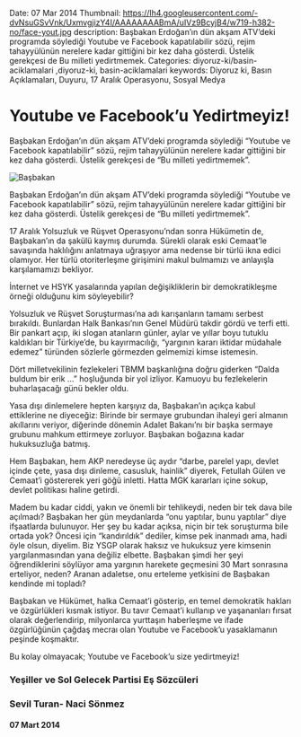 Date: 07 Mar 2014
Thumbnail: https://lh4.googleusercontent.com/-dvNsuGSvVnk/UxmvgjizY4I/AAAAAAAABmA/uIVz9BcyjB4/w719-h382-no/face-yout.jpg
description: Başbakan Erdoğan’ın dün akşam ATV’deki programda söylediği Youtube ve Facebook kapatılabilir sözü, rejim tahayyülünün nerelere kadar gittiğini bir kez daha gösterdi. Üstelik gerekçesi de Bu milleti yedirtmemek.
Categories: diyoruz-ki/basin-aciklamalari ,diyoruz-ki, basin-aciklamalari
keywords: Diyoruz ki, Basın Açıklamaları, Duyuru, 17 Aralık Operasyonu, Sosyal Medya

# Youtube ve Facebook’u Yedirtmeyiz!

Başbakan Erdoğan’ın dün akşam ATV’deki programda söylediği “Youtube ve Facebook kapatılabilir” sözü, rejim tahayyülünün nerelere kadar gittiğini bir kez daha gösterdi. Üstelik gerekçesi de “Bu milleti yedirtmemek”.

![Başbakan](https://lh4.googleusercontent.com/-dvNsuGSvVnk/UxmvgjizY4I/AAAAAAAABmA/uIVz9BcyjB4/w719-h382-no/face-yout.jpg)

Başbakan Erdoğan’ın dün akşam ATV’deki programda söylediği “Youtube ve Facebook kapatılabilir” sözü, rejim tahayyülünün nerelere kadar gittiğini bir kez daha gösterdi. Üstelik gerekçesi de “Bu milleti yedirtmemek”.

17 Aralık Yolsuzluk ve Rüşvet Operasyonu’ndan sonra Hükümetin de, Başbakan’ın da şakülü kaymış durumda. Sürekli olarak eski Cemaat’le savaşında haklılığını anlatmaya uğraşıyor ama nedense bir türlü ikna edici olamıyor. Her türlü otoriterleşme girişimini makul bulmamızı ve anlayışla karşılamamızı bekliyor.

İnternet ve HSYK yasalarında yapılan değişikliklerin bir demokratikleşme örneği olduğunu kim söyleyebilir?

Yolsuzluk ve Rüşvet Soruşturması’na adı karışanların tamamı serbest bırakıldı. Bunlardan Halk Bankası’nın Genel Müdürü takdir gördü ve terfi etti. Bir pankart açıp, iki slogan atanların günler, aylar ve yıllar boyu tutuklu kaldıkları bir Türkiye’de, bu kayırmacılığı, “yargının kararı iktidar müdahale edemez” türünden sözlerle görmezden gelmemizi kimse istemesin.

Dört milletvekilinin fezlekeleri TBMM başkanlığına doğru giderken “Dalda buldum bir erik …” hoşluğunda bir yol izliyor. Kamuoyu bu fezlekelerin buharlaşacağı günü bekler oldu.

Yasa dışı dinlemelere hepten karşıyız da, Başbakan’ın açıkça kabul ettiklerine ne diyeceğiz: Birinde bir sermaye grubundan ihaleyi geri almanın akıllarını veriyor, diğerinde dönemin Adalet Bakanı’nı bir başka sermaye grubunu mahkum ettirmeye zorluyor. Başbakan boğazına kadar hukuksuzluğa batmış.

Hem Başbakan, hem AKP neredeyse üç aydır “darbe, parelel yapı, devlet içinde çete, yasa dışı dinleme, casusluk, hainlik” diyerek, Fetullah Gülen ve Cemaat’i göstererek yeri göğü inletti. Hatta MGK kararları içine sokup, devlet politikası haline getirdi.

Madem bu kadar ciddi, yakın ve önemli bir tehlikeydi, neden bir tek dava bile açılmadı? Başbakan her gün meydanlarda “onu yaptılar, bunu yaptılar” diye ifşaatlarda bulunuyor. Her şey bu kadar açıksa, niçin bir tek soruşturma bile ortada yok? Öncesi için “kandırıldık” dediler, kimse pek inanmadı ama, hadi öyle olsun, diyelim. Biz YSGP olarak haksız ve hukuksuz yere kimsenin yargılanmasından yana değiliz elbette. Başbakan şimdi her şeyi öğrendiklerini söylüyor ama yargının harekete geçmesini 30 Mart sonrasına erteliyor, neden? Aranan adaletse, onu erteleme yetkisini de Başbakan kendinde mi topladı?

Başbakan ve Hükümet, halka Cemaat’i gösterip, en temel demokratik hakları ve özgürlükleri kısmak istiyor. Bu tavır Cemaat’i kullanıp ve yaşananları fırsat olarak değerlendirip, milyonlarca yurttaşın haberleşme ve ifade özgürlüğünün çağdaş mecraı olan Youtube ve Facebook’u yasaklamanın peşinde koşmaktır.

Bu kolay olmayacak; Youtube ve Facebook’u size yedirtmeyiz!


 
### Yeşiller ve Sol Gelecek Partisi Eş Sözcüleri
### Sevil Turan- Naci Sönmez


#### 07 Mart 2014

